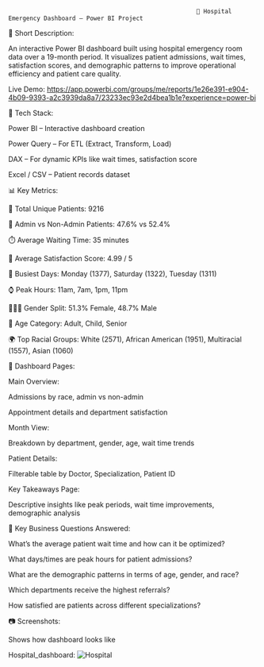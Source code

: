                                                          🏥 Hospital Emergency Dashboard – Power BI Project
📝 Short Description:

An interactive Power BI dashboard built using hospital emergency room data over a 19-month period. It visualizes patient admissions, wait times, satisfaction scores, and demographic patterns to improve operational efficiency and patient care quality.

Live Demo: https://app.powerbi.com/groups/me/reports/1e26e391-e904-4b09-9393-a2c3939da8a7/23233ec93e2d4bea1b1e?experience=power-bi

🧰 Tech Stack:

Power BI – Interactive dashboard creation

Power Query – For ETL (Extract, Transform, Load)

DAX – For dynamic KPIs like wait times, satisfaction score

Excel / CSV – Patient records dataset

📊 Key Metrics:

👥 Total Unique Patients: 9216

🏥 Admin vs Non-Admin Patients: 47.6% vs 52.4%

⏱️ Average Waiting Time: 35 minutes

🌟 Average Satisfaction Score: 4.99 / 5

📅 Busiest Days: Monday (1377), Saturday (1322), Tuesday (1311)

⌚ Peak Hours: 11am, 7am, 1pm, 11pm

🧑‍🤝‍🧑 Gender Split: 51.3% Female, 48.7% Male

🧒 Age Category: Adult, Child, Senior

🌍 Top Racial Groups: White (2571), African American (1951), Multiracial (1557), Asian (1060)

📁 Dashboard Pages:

Main Overview:

Admissions by race, admin vs non-admin

Appointment details and department satisfaction

Month View:

Breakdown by department, gender, age, wait time trends

Patient Details:

Filterable table by Doctor, Specialization, Patient ID

Key Takeaways Page:

Descriptive insights like peak periods, wait time improvements, demographic analysis


📌 Key Business Questions Answered:

What’s the average patient wait time and how can it be optimized?

What days/times are peak hours for patient admissions?

What are the demographic patterns in terms of age, gender, and race?

Which departments receive the highest referrals?

How satisfied are patients across different specializations?

📷 Screenshots:

Shows how dashboard looks like

Hospital_dashboard: ![Hospital](https://github.com/user-attachments/assets/27730838-1516-4b51-8fff-c6975ff8df70)
